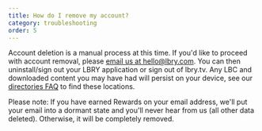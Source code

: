 ```yaml
---
title: How do I remove my account?
category: troubleshooting
order: 5
---
```


Account deletion is a manual process at this time. If you'd like to proceed with account removal, please [email us at hello@lbry.com](mailto:hello@lbry.com). You can then uninstall/sign out your LBRY application or sign out of lbry.tv. Any LBC and downloaded content you may have had will persist on your device, see our [directories FAQ](https://lbry.com/faq/lbry-directories) to find these locations.

Please note: If you have earned Rewards on your email address, we'll put your email into a dormant state and you'll never hear from us (all other data deleted). Otherwise, it will be completely removed. 
